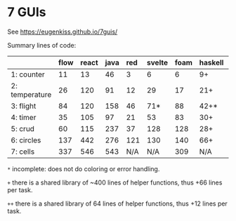 # 7 GUIs

See https://eugenkiss.github.io/7guis/

Summary lines of code:

|                | flow | react | java | red | svelte | foam | haskell | elm   | phix | scala |fabric|
|:---------------|:-----|:------|:-----|:----|:-------|:-----|:--------|:------|:-----|:------|------|
| 1: counter     | 11   | 13    | 46   | 3   | 6      | 6    | 9+      | 15++  | 17   | 33    | 6    |
| 2: temperature | 26   | 120   | 91   | 12  | 29     | 17   | 21+     | 93++  | 33   | 41    | 12   |
| 3: flight      | 84   | 120   | 158  | 46  | 71*    | 88   | 42+*    | 68++* | 67*  | 62    | 34   |
| 4: timer       | 35   | 105   | 97   | 21  | 53     | 83   | 30+     | 48++  | 57   | 56    |
| 5: crud        | 60   | 115   | 237  | 37  | 128    | 128  | 28+     | 117++ | 138  | 92    | 54   |
| 6: circles     | 137  | 442   | 276  | 121 | 130    | 140  | 66+     | N/A   | 216  | 148   |
| 7: cells       | 337  | 546   | 543  | N/A | N/A    | 309  | N/A     | N/A   | 444  | 249*  |


`*` incomplete: does not do coloring or error handling.

`+` there is a shared library of ~400 lines of helper functions, thus +66 lines per task.

`++` there is a shared library of 64 lines of helper functions, thus +12 lines per task.
